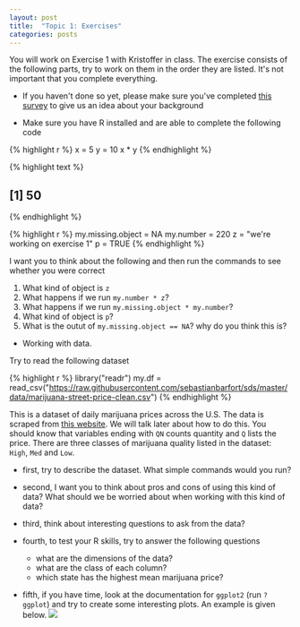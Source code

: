 ```yaml
---
layout: post
title:  "Topic 1: Exercises"
categories: posts
---
```


You will work on Exercise 1 with Kristoffer in class. The exercise consists of the following parts, try to work on them in the order they are listed. It's not important that you complete everything. 

- If you haven't done so yet, please make sure you've completed [this survey](https://sebastianbarfort.typeform.com/to/xsjlLr) to give us an idea about your background

- Make sure you have R installed and are able to complete the following code


{% highlight r %}
x = 5
y = 10
x * y
{% endhighlight %}



{% highlight text %}
## [1] 50
{% endhighlight %}



{% highlight r %}
my.missing.object = NA
my.number = 220
z = "we're working on exercise 1"
p = TRUE
{% endhighlight %}

I want you to think about the following and then run the commands to see whether you were correct

  1. What kind of object is `z`
  2. What happens if we run `my.number * z`?
  3. What happens if we run `my.missing.object * my.number`?
  4. What kind of object is `p`?
  5. What is the outut of `my.missing.object == NA`? why do you think this is?


- Working with data. 

Try to read the following dataset


{% highlight r %}
library("readr")
my.df = read_csv("https://raw.githubusercontent.com/sebastianbarfort/sds/master/data/marijuana-street-price-clean.csv")
{% endhighlight %}

This is a dataset of daily marijuana prices across the U.S. The data is scraped from [this website](www.priceofweed.com). We will talk later about how to do this. You should know that variables ending with `QN` counts quantity and `Q` lists the price. There are three classes of marijuana quality listed in the dataset: `High`, `Med` and `Low`. 

- first, try to describe the dataset. What simple commands would you run?

- second, I want you to think about pros and cons of using this kind of data? What should we be worried about when working with this kind of data?

- third, think about interesting questions to ask from the data?

- fourth, to test your R skills, try to answer the following questions
  - what are the dimensions of the data?
  - what are the class of each column?
  - which state has the highest mean marijuana price? 
  
- fifth, if you have time, look at the documentation for `ggplot2` (run `?ggplot`) and try to create some interesting plots. An example is given below. 
![](/sds/figs/marijuana.png)

<!-- 

- read some data and think 
  - data from priceofweed.com
    - what are pros and cons of this kind of data?
    - are there any alternatives?
    - inflation?
  - what kind of interesting questions can we ask of this data?
  - practical
    - read the data
    - dimensions of the data
    - what are the class of each column
    - which state has highest mean marijuana price?

-inspiration
  - ggplot 

-->  
  
